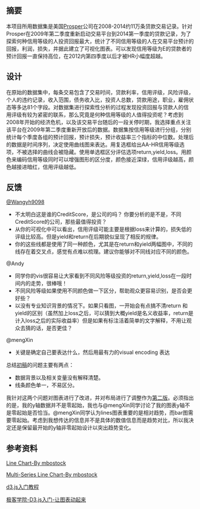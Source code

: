## 摘要
本项目所用数据集是美国[Prosper](https://www.prosper.com/)公司在2008-2014约11万条贷款交易记录。针对Prosper在2009年第二季度重新启动交易平台到2014第一季度的贷款记录，为了探索何种信用等级的人投资回报最大，统计了不同信用等级的人在交易平台预计的回报，利润，损失，并据此建立了可视化图表。可以发现信用等级为E的贷款者的预计回报一直保持高位，在2012内第四季度以后才被HR小幅度超越。

## 设计
在原始的数据集中，每条交易包含了交易时间，贷款利率，信用评级，风险评级，个人的违约记录，收入范围，债务收入比，投资人总数，贷款用途，职业，雇佣状态等多达81个字段。对数据集进行探索性分析的过程发现投资回报与贷款人的信用评级有较为紧密的联系，那么究竟是何种信用等级的人值得投资呢？考虑到2008年开始的经济危机，以及该交易平台随后的一段关停时期，我选择重点关注该平台在2009年第二季度重新开放后的数据。数据集按信用等级进行分组，分别统计每个季度各组的预计回报，预计损失，预计收益率三个指标的中位数。处理后的数据是时间序列，决定使用曲线图来表达。用复选框给出AA-HR信用等级选项，不被选择的曲线会被隐藏。使用单选框区分评估选项return,yield,loss。用颜色来编码信用等级同时可以增强图形的区分度，颜色接近深绿，信用评级越高，颜色越接进暗红，信用评级越低。

## 反馈

[@Wangyh9098](https://discussions.youdaxue.com/users/wangyh9098/activity)
- 不太明白这是谁的CreditScore，是公司的吗？
你要分析的是不是，不同CreditScore的公司，那些最值得投资？
- 从你的可视化中可以看出，信用评级可能主要是根据loss来计算的，损失低的评级比较高。但是yield和return在后期貌似呈现了相反的规律。
- 你的这些线都是使用了同一种颜色，尤其是在return和yield两幅图中，不同的线存在着交叉点，感觉有点难以梳理。建议你能够对不同线对应不同的颜色。

@Andy
- 同学你的vis很容易让大家看到不同风险等级投资的return,yield,loss在一段时间内的走势，很棒哦！
- 不同风险等级如果使用不同颜色做一下区分，帮助观众更容易识别，是否会更好些？
- 以没有专业知识背景的情况下。如果只看图，一开始会有点搞不清return 和yield的区别（虽然加上loss之后，可以猜到大概yield是名义收益率，return是计入loss之后的实际收益率）但是如果有标注活着简单的文字解释，不用让观众去猜的话，是否更佳？

@mengXin
- 关键是确定自己要表达什么，然后用最有力的visual encoding 表达

总结[初稿](https://bl.ocks.org/CuteLemon/raw/80a28acecd850348c0caa22770598698/)的问题主要有两点：
- 数据背景以及相关变量没有解释清楚。
- 线条颜色单一，不易区分。

我针对这两个问题对图表进行了改进，并对布局进行了调整作为[第二版](https://bl.ocks.org/CuteLemon/raw/94afcb232d821bf0eedf9c2e9252bae2/)。必须指出的是，我的y轴数据并不是零起始，我也与@mengXin同学讨论了我的图表y轴不是零起始是否恰当。@mengXin同学认为lines图表重要的是相对趋势，而bar图需要零起始。考虑到我想传达的信息并不是具体的数值信息而是趋势对比，所以我决定还是保留最开始的y轴非零起始设计以突出趋势变化。
## 参考资料
[Line Chart-By mbostock](https://bl.ocks.org/mbostock/3883245)

[Multi-Series Line Chart-By mbostock](https://bl.ocks.org/mbostock/3884955)

[d3.js入门教程](http://pkuwwt.github.io/d3-tutorial-cn/about.html)

[极客学院-D3.js入门-让图表动起来](http://wiki.jikexueyuan.com/project/d3wiki/transition.html)
